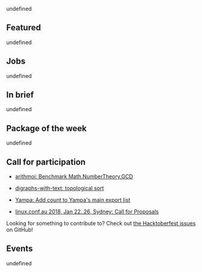 <!-- 2017-10-26 -->

undefined

## Featured

undefined

## Jobs

undefined

## In brief

undefined

## Package of the week

undefined

## Call for participation

-   [arithmoi: Benchmark Math.NumberTheory.GCD](https://github.com/cartazio/arithmoi/issues/80)
-   [digraphs-with-text: topological sort](https://github.com/JeffreyBenjaminBrown/digraphs-with-text/issues/2)
-   [Yampa: Add count to Yampa's main export list](https://github.com/ivanperez-keera/Yampa/issues/40)

-   [linux.conf.au 2018, Jan 22..26, Sydney: Call for Proposals](https://linux.conf.au/programme/miniconfs/functional-programming/)

Looking for something to contribute to?
Check out [the Hacktoberfest issues](https://github.com/search?l=Haskell&type=Issues&state=open&q=label%3Ahacktoberfest
) on GitHub!

## Events

undefined
